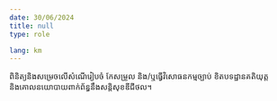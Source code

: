```yaml
---
date: 30/06/2024
title: null
type: role

lang: km
---
```


ពិនិត្យនិងសម្រេចលើសំណើរៀបចំ កែសម្រួល និង/ឬធ្វើវិសោធនកម្មច្បាប់ ខិតបទដ្ឋានគតិយុត្តនិងគោលនយោបាយពាក់ព័ន្ធនឹងសន្តិសុខឌីជីថល។
